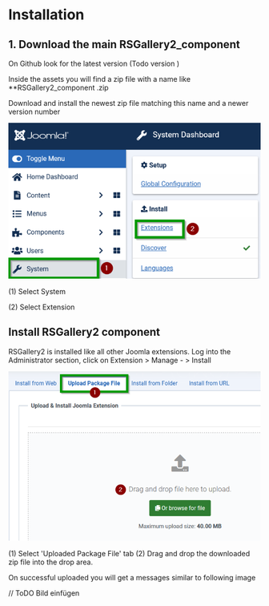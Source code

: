 # Installation

## 1. Download the main RSGallery2_component





 On Github look for the latest version (Todo version )  






Inside the assets you will find a zip file with a name like **RSGallery2_component  .zip

Download and install the newest zip file matching this name and a newer version number


![download](download_RSGallery2_component.png)

(1) Select System

(2) Select Extension



## Install RSGallery2 component

RSGallery2 is installed like all other Joomla extensions. Log into the Administrator section, click on Extension > Manage - > Install

![installation_component](installation_component.png)

(1) Select 'Uploaded Package File' tab (2) Drag and drop the downloaded zip file into  the drop area.

On successful uploaded you will get a messages similar to following image

 // ToDO  Bild einfügen
